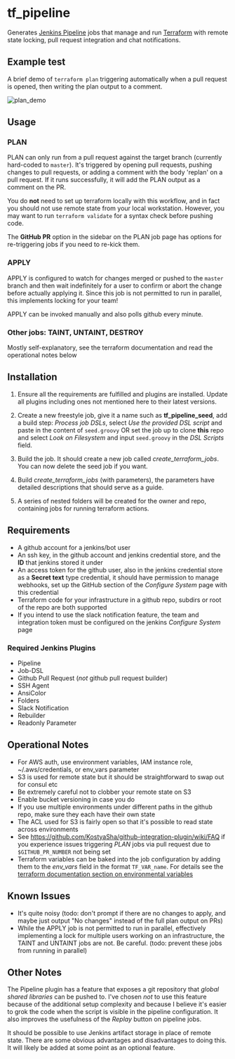 # tf_pipeline

Generates [Jenkins Pipeline](https://jenkins.io/solutions/pipeline/) jobs that
manage and run [Terraform](http://terraform.io/) with remote state locking, pull
request integration and chat notifications.


## Example test

A brief demo of `terraform plan` triggering automatically when a pull request is
opened, then writing the plan output to a comment.

![plan_demo](http://imgur.com/6GylbL2.gif)


## Usage

### PLAN

PLAN can only run from a pull request against the target branch (currently
hard-coded to `master`). It's triggered by opening pull requests, pushing
changes to pull requests, or adding a comment with the body 'replan' on a pull
request. If it runs successfully, it will add the PLAN output as a comment on
the PR.

You do **not** need to set up terraform locally with this workflow, and in fact
you should not use remote state from your local workstation. However, you may
want to run `terraform validate` for a syntax check before pushing code.

The **GitHub PR** option in the sidebar on the PLAN job page has options for
re-triggering jobs if you need to re-kick them.

### APPLY

APPLY is configured to watch for changes merged or pushed to the `master` branch
and then wait indefinitely for a user to confirm or abort the change before
actually applying it. Since this job is not permitted to run in parallel, this
implements locking for your team!

APPLY can be invoked manually and also polls github every minute.

### Other jobs: TAINT, UNTAINT, DESTROY

Mostly self-explanatory, see the terraform documentation and read the
operational notes below


## Installation

1. Ensure all the requirements are fulfilled and plugins are installed. Update
   all plugins including ones not mentioned here to their latest versions.

2. Create a new freestyle job, give it a name such as **tf_pipeline_seed**, add
   a build step: _Process job DSLs_, select _Use the provided DSL script_ and
   paste in the content of `seed.groovy` OR set the job up to clone **this**
   repo and select _Look on Filesystem_ and input `seed.groovy` in the _DSL
   Scripts_ field.

3. Build the job. It should create a new job called _create_terraform_jobs_. You
   can now delete the seed job if you want.

4. Build _create_terraform_jobs_ (with parameters), the parameters have detailed
   descriptions that should serve as a guide.
   
5. A series of nested folders will be created for the owner and repo, containing
   jobs for running terraform actions.


## Requirements

  * A github account for a jenkins/bot user
  * An ssh key, in the github account and jenkins credential store, and the
    **ID** that jenkins stored it under
  * An access token for the github user, also in the jenkins credential store as
    a **Secret text** type credential, it should have permission to manage
    webhooks, set up the GitHub section of the _Configure System_ page with this
    credential
  * Terraform code for your infrastructure in a github repo, subdirs or root of
    the repo are both supported
  * If you intend to use the slack notification feature, the team and
    integration token must be configured on the jenkins _Configure System_ page

### Required Jenkins Plugins

  * Pipeline
  * Job-DSL
  * Github Pull Request (*not* github pull request builder)
  * SSH Agent
  * AnsiColor
  * Folders
  * Slack Notification
  * Rebuilder
  * Readonly Parameter


## Operational Notes

  * For AWS auth, use environment variables, IAM instance role,
    ~/.aws/credentials, or env_vars parameter
  * S3 is used for remote state but it should be straightforward to swap out for
    consul etc
  * Be extremely careful not to clobber your remote state on S3
  * Enable bucket versioning in case you do
  * If you use multiple environments under different paths in the github repo,
    make sure they each have their own state
  * The ACL used for S3 is fairly open so that it's possible to read state
    across environments
  * See https://github.com/KostyaSha/github-integration-plugin/wiki/FAQ if you
    experience issues triggering _PLAN_ jobs via pull request due to
    `$GITHUB_PR_NUMBER` not being set
  * Terraform variables can be baked into the job configuration by adding them
    to the _env_vars_ field in the format `TF_VAR_name`. For details see the
    [terraform documentation section on environmental variables](https://www.terraform.io/docs/configuration/environment-variables.html)


## Known Issues

  * It's quite noisy (todo: don't prompt if there are no changes to apply, and
    maybe just output "No changes" instead of the full plan output on PRs)
  * While the APPLY job is not permitted to run in parallel, effectively
    implementing a lock for multiple users working on an infrastructure, the
    TAINT and UNTAINT jobs are not. Be careful. (todo: prevent these jobs from
    running in parallel)
  

## Other Notes

The Pipeline plugin has a feature that exposes a git repository that _global
shared libraries_ can be pushed to. I've chosen _not_ to use this feature
because of the additional setup complexity and because I believe it's easier to
grok the code when the script is visible in the pipeline configuration. It also
improves the usefulness of the _Replay_ button on pipeline jobs.

It should be possible to use Jenkins artifact storage in place of remote state.
There are some obvious advantages and disadvantages to doing this. It will
likely be added at some point as an optional feature.


